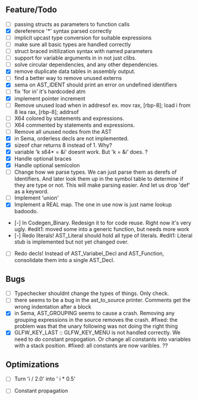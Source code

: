 ## Feature/Todo
- [ ] passing structs as parameters to function calls
- [x] dereference '\*' syntax parsed correctly
- [ ] implicit upcast type conversion for suitable expressions
- [ ] make sure all basic types are handled correctly
- [ ] struct braced initilization syntax with named parameters
- [ ] support for variable arguments in in not just clibs.
- [ ] solve circular dependencies, and any other dependencies.
- [x] remove duplicate data tables in assembly output.
- [ ] find a better way to remove unused externs
- [x] sema on AST_IDENT should print an error on undefined identifiers
- [ ] fix 'for in' it's hardcoded atm
- [x] implement pointer increment
- [ ] Remove unused load when in addresof ex. mov rax, [rbp-8]; load i from 8
      lea rax, [rbp-8]; addrsof
- [ ] X64 colored by statements and expressions.
- [ ] X64 commented by statements and expressions.
- [ ] Remove all unused nodes from the AST
- [x] in Sema, orderless decls are not implemented.
- [x] sizeof char returns 8 instead of 1. Why?
- [x] variable 'k s64\* = &i' doesnt work. But 'k = &i' does. ?
- [x] Handle optional braces
- [x] Handle optional semicolon
- [ ] Change how we parse types. We can just parse them as derefs of
      Identifiers. And later look them up in the symbol table to determine if
      they are type or not. This will make parsing easier. And let us drop 'def'
      as a keyword.
- [ ] Implement 'union'
- [x] Implement a REAL map. The one in use now is just name lookup badoodo.
- [-] In Codegen_Binary. Redesign it to for code reuse. Right now it's very ugly. #edit1: moved some into a generic function, but needs more work
- [-] Redo literals! AST_Literal should hold all type of literals. #edit1: Literal stub is implemented but not yet changed over.
- [ ] Redo decls! Instead of AST_Variabel_Decl and AST_Function,
      consolidate them into a single AST_Decl. 

## Bugs
- [ ] Typechecker shouldnt change the types of things. Only check.
- [ ] there seems to be a bug in the ast_to_source printer. Comments get the
      wrong indentation after a block
- [x] in Sema, AST_GROUPING seems to cause a crash. Removing any grouping
      expressions in the source removes the crash. #fixed: the problem was that the unary following was not doing the right thing
- [x] GLFW_KEY_LAST :: GLFW_KEY_MENU is not handled correctly. We need to do
      constant propogation. Or change all constants into variables with a stack
      position. #fixed: all constants are now varibles. ??

## Optimizations
- [ ] Turn 'i / 2.0' into ' i * 0.5'
- [ ] Constant propagation

